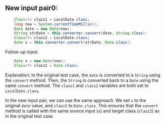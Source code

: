 ## New input pair0:
```java
    Class<?> clazz1 = LocalDate.class;
    long now = System.currentTimeMillis();
    Date date = new Date(now);
    String strDate = this.converter.convert(date, String.class);
    Class<?> clazz2 = LocalDate.class;
    Date x = this.converter.convert(strDate, Date.class);
```
Follow-up input:
```java
    Date x = new Date(now);
    Class<?> clazz2 = Date.class;
```
Explanation:
In the original test case, the `date` is converted to a `String` using the `convert` method. Then, the `String` is converted back to a `Date` using the same `convert` method. The `clazz1` and `clazz2` variables are both set to `LocalDate.class`. 

In the new input pair, we can use the same approach. We set `x` to the original `date` value, and `clazz2` to `Date.class`. This ensures that the `convert` method is called with the same source input (`x`) and target class (`clazz2`) as in the original test case.